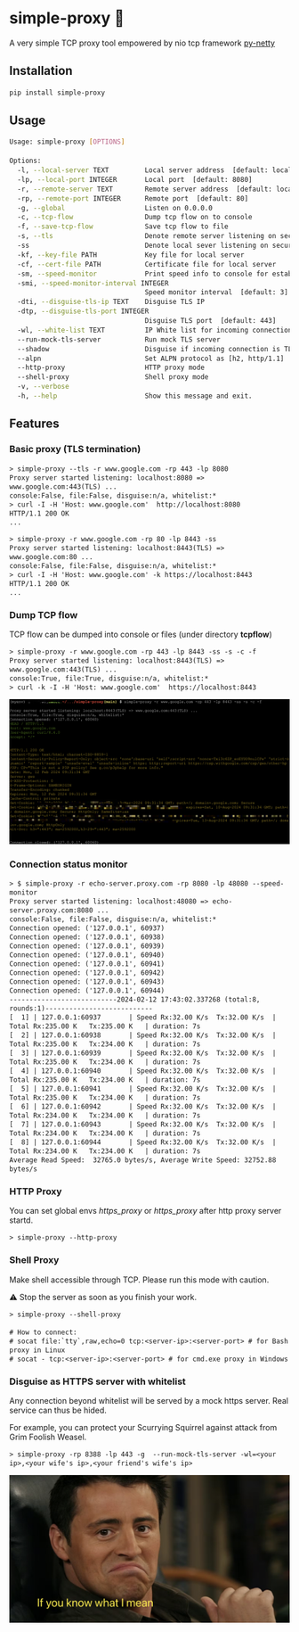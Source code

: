 # simple-proxy :rocket:

A very simple TCP proxy tool empowered by nio tcp framework [py-netty](https://pypi.org/project/py-netty/)





## Installation

```bash
pip install simple-proxy
```

## Usage

```bash
Usage: simple-proxy [OPTIONS]

Options:
  -l, --local-server TEXT         Local server address  [default: localhost]
  -lp, --local-port INTEGER       Local port  [default: 8080]
  -r, --remote-server TEXT        Remote server address  [default: localhost]
  -rp, --remote-port INTEGER      Remote port  [default: 80]
  -g, --global                    Listen on 0.0.0.0
  -c, --tcp-flow                  Dump tcp flow on to console
  -f, --save-tcp-flow             Save tcp flow to file
  -s, --tls                       Denote remote server listening on secure port
  -ss                             Denote local sever listening on secure port
  -kf, --key-file PATH            Key file for local server
  -cf, --cert-file PATH           Certificate file for local server
  -sm, --speed-monitor            Print speed info to console for established connection
  -smi, --speed-monitor-interval INTEGER
                                  Speed monitor interval  [default: 3]
  -dti, --disguise-tls-ip TEXT    Disguise TLS IP
  -dtp, --disguise-tls-port INTEGER
                                  Disguise TLS port  [default: 443]
  -wl, --white-list TEXT          IP White list for incoming connections (comma separated)
  --run-mock-tls-server           Run mock TLS server
  --shadow                        Disguise if incoming connection is TLS client request
  --alpn                          Set ALPN protocol as [h2, http/1.1]
  --http-proxy                    HTTP proxy mode
  --shell-proxy                   Shell proxy mode
  -v, --verbose
  -h, --help                      Show this message and exit.
```


## Features
### Basic proxy (TLS termination) 
```commandline
> simple-proxy --tls -r www.google.com -rp 443 -lp 8080
Proxy server started listening: localhost:8080 => www.google.com:443(TLS) ...
console:False, file:False, disguise:n/a, whitelist:*
> curl -I -H 'Host: www.google.com'  http://localhost:8080
HTTP/1.1 200 OK
...
```

```commandline
> simple-proxy -r www.google.com -rp 80 -lp 8443 -ss
Proxy server started listening: localhost:8443(TLS) => www.google.com:80 ...
console:False, file:False, disguise:n/a, whitelist:*
> curl -I -H 'Host: www.google.com' -k https://localhost:8443
HTTP/1.1 200 OK
...
```

### Dump TCP flow
TCP flow can be dumped into console or files (under directory __tcpflow__)
```commandline
> simple-proxy -r www.google.com -rp 443 -lp 8443 -ss -s -c -f
Proxy server started listening: localhost:8443(TLS) => www.google.com:443(TLS) ...
console:True, file:True, disguise:n/a, whitelist:*
> curl -k -I -H 'Host: www.google.com'  https://localhost:8443
```
![tcpflow](https://raw.githubusercontent.com/ruanhao/simple-proxy/master/img/tcpflow.png)

### Connection status monitor
```commandline
> $ simple-proxy -r echo-server.proxy.com -rp 8080 -lp 48080 --speed-monitor
Proxy server started listening: localhost:48080 => echo-server.proxy.com:8080 ...
console:False, file:False, disguise:n/a, whitelist:*
Connection opened: ('127.0.0.1', 60937)
Connection opened: ('127.0.0.1', 60938)
Connection opened: ('127.0.0.1', 60939)
Connection opened: ('127.0.0.1', 60940)
Connection opened: ('127.0.0.1', 60941)
Connection opened: ('127.0.0.1', 60942)
Connection opened: ('127.0.0.1', 60943)
Connection opened: ('127.0.0.1', 60944)
---------------------------2024-02-12 17:43:02.337268 (total:8, rounds:1)---------------------------
[  1] | 127.0.0.1:60937       | Speed Rx:32.00 K/s  Tx:32.00 K/s  | Total Rx:235.00 K   Tx:235.00 K   | duration: 7s
[  2] | 127.0.0.1:60938       | Speed Rx:32.00 K/s  Tx:32.00 K/s  | Total Rx:235.00 K   Tx:234.00 K   | duration: 7s
[  3] | 127.0.0.1:60939       | Speed Rx:32.00 K/s  Tx:32.00 K/s  | Total Rx:235.00 K   Tx:234.00 K   | duration: 7s
[  4] | 127.0.0.1:60940       | Speed Rx:32.00 K/s  Tx:32.00 K/s  | Total Rx:235.00 K   Tx:234.00 K   | duration: 7s
[  5] | 127.0.0.1:60941       | Speed Rx:32.00 K/s  Tx:32.00 K/s  | Total Rx:235.00 K   Tx:234.00 K   | duration: 7s
[  6] | 127.0.0.1:60942       | Speed Rx:32.00 K/s  Tx:32.00 K/s  | Total Rx:234.00 K   Tx:234.00 K   | duration: 7s
[  7] | 127.0.0.1:60943       | Speed Rx:32.00 K/s  Tx:32.00 K/s  | Total Rx:234.00 K   Tx:234.00 K   | duration: 7s
[  8] | 127.0.0.1:60944       | Speed Rx:32.00 K/s  Tx:32.00 K/s  | Total Rx:234.00 K   Tx:234.00 K   | duration: 7s
Average Read Speed:  32765.0 bytes/s, Average Write Speed: 32752.88 bytes/s
```

### HTTP Proxy
You can set global envs *https_proxy* or *https_proxy* after http proxy server startd.
```commandline
> simple-proxy --http-proxy
```

### Shell Proxy
Make shell accessible through TCP. Please run this mode with caution.

:warning: Stop the server as soon as you finish your work.

```commandline
> simple-proxy --shell-proxy

# How to connect:
# socat file:`tty`,raw,echo=0 tcp:<server-ip>:<server-port> # for Bash proxy in Linux
# socat - tcp:<server-ip>:<server-port> # for cmd.exe proxy in Windows
```

### Disguise as HTTPS server with whitelist
Any connection beyond whitelist will be served by a mock https server. Real service can thus be hided.

For example, you can protect your Scurrying Squirrel against attack from Grim Foolish Weasel.

```commandline
> simple-proxy -rp 8388 -lp 443 -g  --run-mock-tls-server -wl=<your ip>,<your wife's ip>,<your friend's wife's ip> 
```

![joey](https://raw.githubusercontent.com/ruanhao/simple-proxy/master/img/joey.png)


